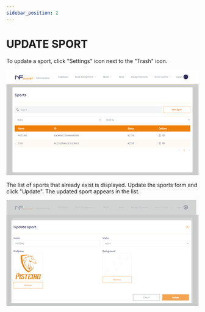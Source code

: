 ```yaml
---
sidebar_position: 2
---
```


# UPDATE SPORT

To update a sport, click "Settings" icon next to the "Trash" icon.

![1](/img/esporte.png)

The list of sports that already exist is displayed. Update the sports form and click "Update". The updated sport appears in the list.

![1](/img/updatesport.png)

